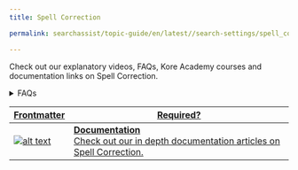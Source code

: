 ```yaml
---
title: Spell Correction

permalink: searchassist/topic-guide/en/latest//search-settings/spell_correction

---
```

<!--#### Topic Guide
###### Spell Correction-->

  Check out our explanatory videos, FAQs, Kore Academy courses and documentation links on Spell Correction.

<!--<details class="introduction-video" open>
  <summary>Video
  </summary>
  
   [![Business Rules](images/VideoCoverImage.png)](https://player.vimeo.com/video/784493665?h=dee7a21b33&amp)

  ##### Presentable
  Watch this short video to know how to configure Presentable.

</details>-->

<details>
  <summary>FAQs
  </summary>

  <a class="doc-link" target="_blank" href="https://docs.kore.ai/searchassist/manage-relevance/spell-correction/">
 
  What is Spell Correction ?

</a>

 <a class="doc-link" target="_blank" href="https://docs.kore.ai/searchassist/manage-relevance/spell-correction/">
 
  How to configure Spell Correction?

</a>
  

</details>

<a class="doc-link" target="_blank" href="https://docs.kore.ai/searchassist/manage-relevance/spell-correction/">
 
| Frontmatter | Required? |
|-------------|-------------|
| ![alt text](images/SA_Documentation.svg "Title") | **Documentation**  <br /> Check out our in depth documentation articles on Spell Correction. |  


</a>
